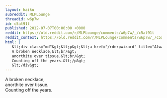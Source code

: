```yaml
---
layout: haiku
subreddit: MLPLounge
threadid: w6p7w
id: c5at91t
published: 2012-07-07T00:00:00 +0000
reddit: https://old.reddit.com/r/MLPLounge/comments/w6p7w/_/c5at91t
reddit_context: https://old.reddit.com/r/MLPLounge/comments/w6p7w/_/c5at91t?context=3
html: |
   &lt;div class="md"&gt;&lt;p&gt;&lt;a href="/rderpwizard" title="Always Relevant / Lonely Mares Of Foreign Dust / Paper Bag Princess"&gt;&lt;/a&gt;
   A broken necklace,&lt;br/&gt;
   anorthite over tissue.&lt;br/&gt;
   Counting off the years.&lt;/p&gt;
   &lt;/div&gt;
---
```


[](/rderpwizard "Always Relevant / Lonely Mares Of Foreign Dust / Paper Bag Princess")
A broken necklace,  
anorthite over tissue.  
Counting off the years.